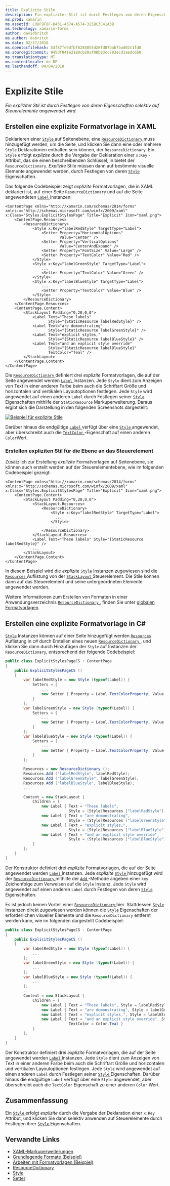 ```yaml
---
title: Explizite Stile
description: Ein expliziter Stil ist durch Festlegen von deren Eigenschaften selektiv auf Steuerelemente angewendet wird.
ms.prod: xamarin
ms.assetid: C0DF9F8F-B431-4374-A574-325BC3C41A3B
ms.technology: xamarin-forms
author: davidbritch
ms.author: dabritch
ms.date: 02/17/2016
ms.openlocfilehash: 53f87fe9dfbf8284055d28fd87bab7bad02c1fd8
ms.sourcegitcommit: 945df041e2180cb20af08b83cc703ecd1aedc6b0
ms.translationtype: MT
ms.contentlocale: de-DE
ms.lasthandoff: 04/04/2018
---
```

# <a name="explicit-styles"></a>Explizite Stile

_Ein expliziter Stil ist durch Festlegen von deren Eigenschaften selektiv auf Steuerelemente angewendet wird._

## <a name="creating-an-explicit-style-in-xaml"></a>Erstellen eine explizite Formatvorlage in XAML

Deklarieren einer [ `Style` ](https://developer.xamarin.com/api/type/Xamarin.Forms.Style/) auf Seitenebene, eine [ `ResourceDictionary` ](https://developer.xamarin.com/api/type/Xamarin.Forms.ResourceDictionary/) muss hinzugefügt werden, um die Seite, und klicken Sie dann eine oder mehrere `Style` Deklarationen enthalten sein können, der `ResourceDictionary`. Ein `Style` erfolgt *explizite* durch die Vergabe der Deklaration einer `x:Key` -Attribut, das sie einen beschreibenden Schlüssel, in bietet der `ResourceDictionary`. *Explizite* Stile müssen dann auf bestimmte visuelle Elemente angewendet werden, durch Festlegen von deren [ `Style` ](https://developer.xamarin.com/api/property/Xamarin.Forms.VisualElement.Style/) Eigenschaften.

Das folgende Codebeispiel zeigt *explizite* Formatvorlagen, die in XAML deklariert ist, auf einer Seite `ResourceDictionary` und auf die Seite angewendeten [ `Label` ](https://developer.xamarin.com/api/type/Xamarin.Forms.Label/) Instanzen:

```xaml
<ContentPage xmlns="http://xamarin.com/schemas/2014/forms" xmlns:x="http://schemas.microsoft.com/winfx/2009/xaml" x:Class="Styles.ExplicitStylesPage" Title="Explicit" Icon="xaml.png">
    <ContentPage.Resources>
        <ResourceDictionary>
            <Style x:Key="labelRedStyle" TargetType="Label">
                <Setter Property="HorizontalOptions"
                        Value="Center" />
                <Setter Property="VerticalOptions"
                        Value="CenterAndExpand" />
                <Setter Property="FontSize" Value="Large" />
                <Setter Property="TextColor" Value="Red" />
            </Style>
            <Style x:Key="labelGreenStyle" TargetType="Label">
                ...
                <Setter Property="TextColor" Value="Green" />
            </Style>
            <Style x:Key="labelBlueStyle" TargetType="Label">
                ...
                <Setter Property="TextColor" Value="Blue" />
            </Style>
        </ResourceDictionary>
    </ContentPage.Resources>
    <ContentPage.Content>
        <StackLayout Padding="0,20,0,0">
            <Label Text="These labels"
                   Style="{StaticResource labelRedStyle}" />
            <Label Text="are demonstrating"
                   Style="{StaticResource labelGreenStyle}" />
            <Label Text="explicit styles,"
                   Style="{StaticResource labelBlueStyle}" />
            <Label Text="and an explicit style override"
                   Style="{StaticResource labelBlueStyle}"
                   TextColor="Teal" />
        </StackLayout>
    </ContentPage.Content>
</ContentPage>
```

Die [ `ResourceDictionary` ](https://developer.xamarin.com/api/type/Xamarin.Forms.ResourceDictionary/) definiert drei *explizite* Formatvorlagen, die auf der Seite angewendet werden [ `Label` ](https://developer.xamarin.com/api/type/Xamarin.Forms.Label/) Instanzen. Jede `Style` dient zum Anzeigen von Text in einer anderen Farbe beim auch die Schriftart Größe und horizontalen und vertikalen Layoutoptionen festlegen. Jede `Style` wird angewendet auf einen anderen `Label` durch Festlegen seiner [ `Style` ](https://developer.xamarin.com/api/property/Xamarin.Forms.VisualElement.Style/) Eigenschaften mithilfe der `StaticResource` Markuperweiterung. Daraus ergibt sich die Darstellung in den folgenden Screenshots dargestellt:

[![](explicit-images/explicit-styles.png "Beispiel für explizite Stile")](explicit-images/explicit-styles-large.png#lightbox "explizite Formatvorlagen-Beispiel")

Darüber hinaus die endgültige [ `Label` ](https://developer.xamarin.com/api/type/Xamarin.Forms.Label/) verfügt über eine [ `Style` ](https://developer.xamarin.com/api/type/Xamarin.Forms.Style/) angewendet, aber überschreibt auch die [ `TextColor` ](https://developer.xamarin.com/api/property/Xamarin.Forms.Label.TextColor/) -Eigenschaft auf einen anderen `Color`Wert.

### <a name="creating-an-explicit-style-at-the-control-level"></a>Erstellen expliziten Stil für die Ebene an das Steuerelement

Zusätzlich zur Erstellung *explizite* Formatvorlagen auf Seitenebene, sie können auch erstellt werden auf der Steuerelementebene, wie im folgenden Codebeispiel gezeigt:

```xaml
<ContentPage xmlns="http://xamarin.com/schemas/2014/forms" xmlns:x="http://schemas.microsoft.com/winfx/2009/xaml" x:Class="Styles.ExplicitStylesPage" Title="Explicit" Icon="xaml.png">
    <ContentPage.Content>
        <StackLayout Padding="0,20,0,0">
            <StackLayout.Resources>
                <ResourceDictionary>
                    <Style x:Key="labelRedStyle" TargetType="Label">
                      ...
                    </Style>
                    ...
                </ResourceDictionary>
            </StackLayout.Resources>
            <Label Text="These labels" Style="{StaticResource labelRedStyle}" />
            ...
        </StackLayout>
    </ContentPage.Content>
</ContentPage>
```

In diesem Beispiel wird die *explizite* [ `Style` ](https://developer.xamarin.com/api/type/Xamarin.Forms.Style/) Instanzen zugewiesen sind die [ `Resources` ](https://developer.xamarin.com/api/property/Xamarin.Forms.VisualElement.Resources/) Auflistung von der [ `StackLayout` ](https://developer.xamarin.com/api/type/Xamarin.Forms.StackLayout/) Steuerelement. Die Stile können dann auf das Steuerelement und seine untergeordneten Elemente angewendet werden.

Weitere Informationen zum Erstellen von Formaten in einer Anwendungsverzeichnis [ `ResourceDictionary` ](https://developer.xamarin.com/api/type/Xamarin.Forms.ResourceDictionary/), finden Sie unter [globalen Formatvorlagen](~/xamarin-forms/user-interface/styles/application.md).

## <a name="creating-an-explicit-style-in-c35"></a>Erstellen eine explizite Formatvorlage in C&#35;

[`Style`](https://developer.xamarin.com/api/type/Xamarin.Forms.Style/) Instanzen können auf einer Seite hinzugefügt werden [ `Resources` ](https://developer.xamarin.com/api/property/Xamarin.Forms.VisualElement.Resources/) Auflistung in c# durch Erstellen eines neuen [ `ResourceDictionary` ](https://developer.xamarin.com/api/type/Xamarin.Forms.ResourceDictionary/), und klicken Sie dann durch Hinzufügen der `Style` auf Instanzen der `ResourceDictionary`, entsprechend der folgende Codebeispiel:

```csharp
public class ExplicitStylesPageCS : ContentPage
{
    public ExplicitStylesPageCS ()
    {
        var labelRedStyle = new Style (typeof(Label)) {
            Setters = {
                ...
                new Setter { Property = Label.TextColorProperty, Value = Color.Red  }
            }
        };
        var labelGreenStyle = new Style (typeof(Label)) {
            Setters = {
                ...
                new Setter { Property = Label.TextColorProperty, Value = Color.Green }
            }
        };
        var labelBlueStyle = new Style (typeof(Label)) {
            Setters = {
                ...
                new Setter { Property = Label.TextColorProperty, Value = Color.Blue }
            }
        };

        Resources = new ResourceDictionary ();
        Resources.Add ("labelRedStyle", labelRedStyle);
        Resources.Add ("labelGreenStyle", labelGreenStyle);
        Resources.Add ("labelBlueStyle", labelBlueStyle);
        ...

        Content = new StackLayout {
            Children = {
                new Label { Text = "These labels",
                            Style = (Style)Resources ["labelRedStyle"] },
                new Label { Text = "are demonstrating",
                            Style = (Style)Resources ["labelGreenStyle"] },
                new Label { Text = "explicit styles,",
                            Style = (Style)Resources ["labelBlueStyle"] },
                new Label { Text = "and an explicit style override",
                            Style = (Style)Resources ["labelBlueStyle"], TextColor = Color.Teal }
            }
        };
    }
}
```

Der Konstruktor definiert drei *explizite* Formatvorlagen, die auf der Seite angewendet werden [ `Label` ](https://developer.xamarin.com/api/type/Xamarin.Forms.Label/) Instanzen. Jede *explizite* [ `Style` ](https://developer.xamarin.com/api/type/Xamarin.Forms.Style/) hinzugefügt wird der [ `ResourceDictionary` ](https://developer.xamarin.com/api/type/Xamarin.Forms.ResourceDictionary/) mithilfe der [ `Add` ](https://developer.xamarin.com/api/member/Xamarin.Forms.ResourceDictionary.Add/p/System.String/System.Object/) -Methode angeben einer `key` Zeichenfolge zum Verweisen auf die `Style` Instanz. Jede `Style` wird angewendet auf einen anderen `Label` durch Festlegen von deren [ `Style` ](https://developer.xamarin.com/api/property/Xamarin.Forms.VisualElement.Style/) Eigenschaften.

Es ist jedoch keinen Vorteil einer [ `ResourceDictionary` ](https://developer.xamarin.com/api/type/Xamarin.Forms.ResourceDictionary/) hier. Stattdessen [ `Style` ](https://developer.xamarin.com/api/type/Xamarin.Forms.Style/) Instanzen direkt zugewiesen werden können die [ `Style` ](https://developer.xamarin.com/api/property/Xamarin.Forms.VisualElement.Style/) Eigenschaften der erforderlichen visueller Elemente und die `ResourceDictionary` entfernt werden kann, wie im folgenden dargestellt Codebeispiel:

```csharp
public class ExplicitStylesPageCS : ContentPage
{
    public ExplicitStylesPageCS ()
    {
        var labelRedStyle = new Style (typeof(Label)) {
            ...
        };
        var labelGreenStyle = new Style (typeof(Label)) {
            ...
        };
        var labelBlueStyle = new Style (typeof(Label)) {
            ...
        };
        ...
        Content = new StackLayout {
            Children = {
                new Label { Text = "These labels", Style = labelRedStyle },
                new Label { Text = "are demonstrating", Style = labelGreenStyle },
                new Label { Text = "explicit styles,", Style = labelBlueStyle },
                new Label { Text = "and an explicit style override", Style = labelBlueStyle,
                            TextColor = Color.Teal }
            }
        };
    }
}
```

Der Konstruktor definiert drei *explizite* Formatvorlagen, die auf der Seite angewendet werden [ `Label` ](https://developer.xamarin.com/api/type/Xamarin.Forms.Label/) Instanzen. Jede `Style` dient zum Anzeigen von Text in einer anderen Farbe beim auch die Schriftart Größe und horizontalen und vertikalen Layoutoptionen festlegen. Jede `Style` wird angewendet auf einen anderen `Label` durch Festlegen seiner [ `Style` ](https://developer.xamarin.com/api/property/Xamarin.Forms.VisualElement.Style/) Eigenschaften. Darüber hinaus die endgültige `Label` verfügt über eine `Style` angewendet, aber überschreibt auch die `TextColor` Eigenschaft zu einer anderen `Color` Wert.

## <a name="summary"></a>Zusammenfassung

Ein [ `Style` ](https://developer.xamarin.com/api/type/Xamarin.Forms.Style/) erfolgt *explizite* durch die Vergabe der Deklaration einer `x:Key` Attribut, und klicken Sie dann selektiv anwenden auf Steuerelemente durch Festlegen ihrer [ `Style` ](https://developer.xamarin.com/api/property/Xamarin.Forms.VisualElement.Style/) Eigenschaften.



## <a name="related-links"></a>Verwandte Links

- [XAML-Markuperweiterungen](~/xamarin-forms/xaml/xaml-basics/xaml-markup-extensions.md)
- [Grundlegende Formate (Beispiel)](https://developer.xamarin.com/samples/xamarin-forms/UserInterface/Styles/BasicStyles/)
- [Arbeiten mit Formatvorlagen (Beispiel)](https://developer.xamarin.com/samples/xamarin-forms/WorkingWithStyles/)
- [ResourceDictionary](https://developer.xamarin.com/api/type/Xamarin.Forms.ResourceDictionary/)
- [Style](https://developer.xamarin.com/api/type/Xamarin.Forms.Style/)
- [Setter](https://developer.xamarin.com/api/type/Xamarin.Forms.Setter/)
